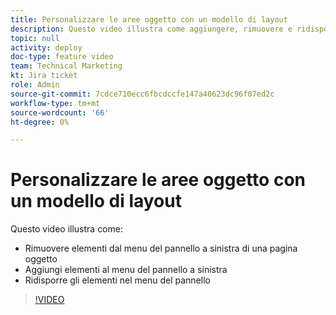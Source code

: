 ```yaml
---
title: Personalizzare le aree oggetto con un modello di layout
description: Questo video illustra come aggiungere, rimuovere e ridisporre gli elementi nel menu del pannello di sinistra utilizzando un modello di layout.
topic: null
activity: deploy
doc-type: feature video
team: Technical Marketing
kt: Jira ticket
role: Admin
source-git-commit: 7cdce710ecc6fbcdccfe147a40623dc96f07ed2c
workflow-type: tm+mt
source-wordcount: '66'
ht-degree: 0%

---
```


# Personalizzare le aree oggetto con un modello di layout

Questo video illustra come:

* Rimuovere elementi dal menu del pannello a sinistra di una pagina oggetto
* Aggiungi elementi al menu del pannello a sinistra
* Ridisporre gli elementi nel menu del pannello

>[!VIDEO](https://video.tv.adobe.com/v/335075/?quality=12)
